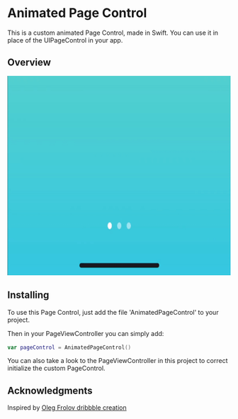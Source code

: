 # Animated Page Control

This is a custom animated Page Control, made in Swift. You can use it in place of the UIPageControl in your app.

## Overview

<img src="PageIndicator/Images/PageIndicator.gif" width="600" height="450">


## Installing

To use this Page Control, just add the file 'AnimatedPageControl' to your project.

Then in your PageViewController you can simply add:

``` swift
var pageControl = AnimatedPageControl()
```

You can also take a look to the PageViewController in this project to correct initialize the custom PageControl.


## Acknowledgments

Inspired by [Oleg Frolov dribbble creation](https://dribbble.com/shots/5254763-Page-Indicator-Exploration)
